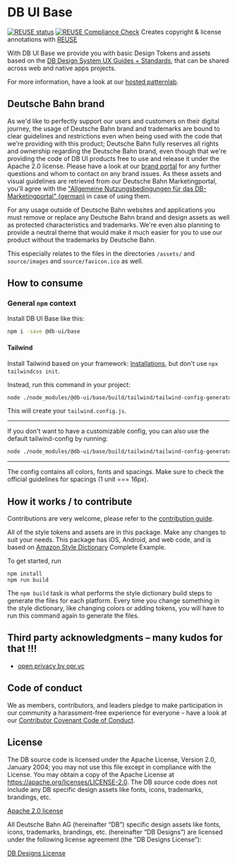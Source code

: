 <!--
SPDX-FileCopyrightText: 2025 DB Systel GmbH

SPDX-License-Identifier: Apache-2.0
-->

# DB UI Base

[![REUSE status](https://api.reuse.software/badge/github.com/db-ui/base)](https://api.reuse.software/info/github.com/db-ui/base)
[![REUSE Compliance Check](https://github.com/db-ui/base/actions/workflows/99-reuse-compliance-check.yml/badge.svg)](https://github.com/db-ui/base/actions/workflows/99-reuse-compliance-check.yml) Creates copyright & license annotations with [REUSE](https://git.fsfe.org/reuse/tool)

With DB UI Base we provide you with basic Design Tokens and assets based on the [DB Design System UX Guides + Standards](https://marketingportal.extranet.deutschebahn.com/marketingportal/Design-Anwendungen/db-ux-design-system/version-2/Components), that can be shared across web and native apps projects.

For more information, have a look at our [hosted patternlab](https://db-ui.github.io/base/).

## Deutsche Bahn brand

As we'd like to perfectly support our users and customers on their digital journey, the usage of Deutsche Bahn brand and trademarks are bound to clear guidelines and restrictions even when being used with the code that we're providing with this product; Deutsche Bahn fully reserves all rights and ownership regarding the Deutsche Bahn brand, even though that we're providing the code of DB UI products free to use and release it under the Apache 2.0 license.
Please have a look at our [brand portal](https://marketingportal.extranet.deutschebahn.com/) for any further questions and whom to contact on any brand issues. As these assets and visual guidelines are retrieved from our Deutsche Bahn Marketingportal, you'll agree with the ["Allgemeine Nutzungsbedingungen für das DB-Marketingportal" (german)](https://marketingportal.extranet.deutschebahn.com/marketingportal/Nutzungsbedingungen-9702684#) in case of using them.

For any usage outside of Deutsche Bahn websites and applications you must remove or replace any Deutsche Bahn brand and design assets as well as protected characteristics and trademarks. We're even also planning to provide a neutral theme that would make it much easier for you to use our product without the trademarks by Deutsche Bahn.

This especially relates to the files in the directories `/assets/` and `source/images` and `source/favicon.ico` as well.

## How to consume

### General `npm` context

Install DB UI Base like this:

```bash
npm i -save @db-ui/base
```

#### Tailwind

Install Tailwind based on your framework: [Installations](https://tailwindcsscom/docs/installation), but don't use `npx tailwindcss init`.

Instead, run this command in your project:

```bash
node ./node_modules/@db-ui/base/build/tailwind/tailwind-config-generator.mjs
```

This will create your `tailwind.config.js`.

---

If you don't want to have a customizable config, you can also use the default tailwind-config by running:

```bash
node ./node_modules/@db-ui/base/build/tailwind/tailwind-config-generator.mjs default
```

---

The config contains all colors, fonts and spacings. Make sure to check the official guidelines for spacings (1 unit === 16px).

## How it works / to contribute

Contributions are very welcome, please refer to the [contribution guide](CONTRIBUTING.md).

All of the style tokens and assets are in this package. Make any changes to suit your needs. This package has iOS, Android, and web code, and is based on [Amazon Style Dictionary](https://amzn.github.io/style-dictionary/) Complete Example.

To get started, run

```shell
npm install
npm run build
```

The `npm build` task is what performs the style dictionary build steps to generate the files for each platform. Every time you change something in the style dictionary, like changing colors or adding tokens, you will have to run this command again to generate the files.

<!-- markdownlint-disable MD026 -->

## Third party acknowledgments – many kudos for that !!!

<!-- markdownlint-enable MD026 } -->

- [open privacy by opr.vc](https://opr.vc)

## Code of conduct

We as members, contributors, and leaders pledge to make participation in our
community a harassment-free experience for everyone – have a look at our [Contributor Covenant Code of Conduct](CODE-OF-CONDUCT.md).

## License

The DB source code is licensed under the Apache License, Version 2.0, January 2004;
you may not use this file except in compliance with the License. You may obtain a copy
of the Apache License at <https://apache.org/licenses/LICENSE-2.0>. The DB source code
does not include any DB specific design assets like fonts, icons, trademarks, brandings, etc.

[Apache 2.0 license](LICENSES/Apache-2.0.txt)

All Deutsche Bahn AG (hereinafter “DB”) specific design assets like fonts, icons,
trademarks, brandings, etc. (hereinafter “DB Designs”) are licensed under the following
license agreement (the “DB Designs License”):

[DB Designs License](LICENSES/LicenseRef-DB-Designs-License.txt)
